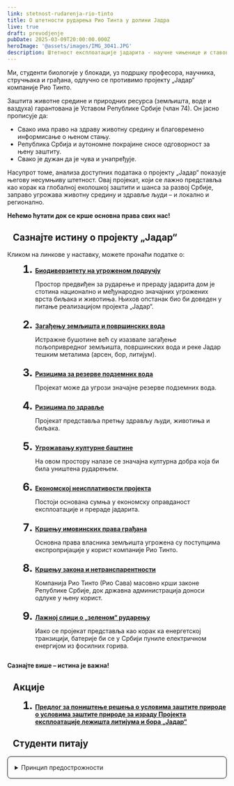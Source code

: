 ```yaml
---
link: stetnost-rudarenja-rio-tinto
title: О штетности рударења Рио Тинта у долини Јадра
live: true
draft: prevodjenje
pubDate: 2025-03-09T20:00:00.000Z
heroImage: '@assets/images/IMG_3041.JPG'
description: Штетност експлоатације јадарита - научне чињенице и ставови студената и професора биолошког факултета. Прочитајте о Деградација станишта, Загађењу вода, Губитку биодиверзитета, Социо-економским ризицима. Сазнајте о историји и етици пословања компаније Рио Тинто.
---
```

Ми, студенти биологије у блокади, уз подршку професора, научника, стручњака и грађана, одлучно се противимо пројекту „Јадар“ компаније Рио Тинто.

Заштита животне средине и природних ресурса (земљишта, воде и ваздуха) гарантована је Уставом Републике Србије (члан 74). Он јасно прописује да:

- Свако има право на здраву животну средину и благовремено информисање о њеном стању.
- Република Србија и аутономне покрајине сносе одговорност за њену заштиту.
- Свако је дужан да је чува и унапређује.

Насупрот томе, анализа доступних података о пројекту „Јадар“ показује његову несумњиву штетност. Овај пројекат, који се лажно представља као корак ка глобалној еколошкој заштити и шанса за развој Србије, заправо угрожава животну средину и здравље људи – и локално и регионално.

<b>Нећемо ћутати док се крше основна права свих нас!</b>

<section>
    <h2>Сазнајте истину о пројекту „Јадар“</h2>
    <p>Кликом на линкове у наставку, можете пронаћи податке о:</p>
    <ol>
        <li>
            <a href="/sr/rioTinto/biodiverzitet">Биодиверзитету на угроженом подручју</a>
            <p>Простор предвиђен за рударење и прераду јадарита дом је стотина национално и међународно значајних угрожених врста биљака и животиња. Њихов опстанак био би доведен у питање реализацијом пројекта „Јадар“.</p>
        </li>
        <li>
            <a href="/sr/rioTinto/zagadjenje">Загађењу земљишта и површинских вода</a>
            <p>Истражне бушотине већ су изазвале загађење пољопривредног земљишта, површинских вода и реке Јадар тешким металима (арсен, бор, литијум).</p>
        </li>
        <li>
            <a href="/sr/rioTinto/podzemne-vode">Ризицима за резерве подземних вода</a>
            <p>Пројекат може да угрози значајне резерве подземних вода.</p>
        </li>
        <li>
            <a href="/sr/rioTinto/zdravlje">Ризицима по здравље</a>
            <p>Пројекат представља претњу здрављу људи, животиња и биљака.</p>
        </li>
        <li>
            <a href="/sr/rioTinto/kulturna-dobra">Угрожавању културне баштине</a>
            <p>На овом простору налазе се значајна културна добра која би била уништена рударењем.</p>
        </li>
        <li>
            <a href="/sr/rioTinto/ekonomija">Економској неисплативости пројекта</a>
            <p>Постоји основана сумња у економску оправданост експлоатације и прераде јадарита.</p>
        </li>
        <li>
            <a href="/sr/rioTinto/imovinska-prava">Кршењу имовинских права грађана</a>
            <p>Основна права власника земљишта угрожена су поступцима експропријације у корист компаније Рио Тинто.</p>
        </li>
        <li>
            <a href="/sr/rioTinto/zakoni">Кршењу закона и нетранспарентности</a>
            <p>Компанија Рио Тинто (Рио Сава) масовно крши законе Републике Србије, док државна администрација доноси одлуке у њену корист.</p>
        </li>
        <li>
            <a href="/sr/rioTinto/zeleno-rudarenje">Лажној слици о „зеленом“ рударењу</a>
            <p>Иако се пројекат представља као корак ка енергетској транзицији, батерије би се у Србији пуниле електричном енергијом из фосилних горива.</p>
        </li>
    </ol>
    <b>Сазнајте више – истина је важна!</b>
</section>

<section>
    <h2>Акције</h2>
    <ol>
        <li><a href="/sr/rioTinto/akcija-ponistenje-resenja">Предлог за поништење решења о условима заштите природе о условима заштите природе за израду Пројекта експлоатације лежишта литијума и бора „Јадар“</a></li>
    </ol>
</section>

<section>
    <h2>Студенти питају</h2>
    <details>
    <summary>Принцип предострожности</summary>
    <div class="content">
    <p><b>Питање:</b>
    У медијима је наведено да експерти за биодиверзитет, који су се бавили анализом утицаја пројекта „Јадар“ на стање биодиверзитета, сматрају да је „основна и у исто време оптимална мера заштите биодиверзитета, одустанак од пројекта „Јадар““, као и да је тај предлог, између осталог, заснован и на принципу предострожности. Можете ли нам једноставним језиком објаснити шта тај принцип предострожности подразумева?</p>
    <blockquote>
Принцип или начело предострожности је концепт који произилази из одговорности према будућим генерацијама, и представља један од основних принципа одрживог развоја, односно идеје о зеленој транзицији.

Тај принцип говори да ако мере за спречавање негативних последица нису довољно поуздане, а могућа штета по животну средину је веома озбиљна, тешко поправљива или неповратна, онда би требало одустати од одређеног пројекта. Нагласак је на томе да се одустане и у случају када је настанак штете неизвестан, јер, како се каже, нема савршених алгоритама за процену ризика у ситуацијама које укључују сам живот.

У складу са тим, принцип предострожности у законодавству каже: „Владе морају примењивати принцип предострожности, тј. предузети мере како би се избегли потенцијално штетни утицаји (токсичних) супстанци, чак и када не постоји научни доказ о постојању узрочне везе између њихових емисија и ефеката“.

Као једно од осам основних нечела заштите природе, начело предострожности је укључено и у наше законодавство, и то конкретно у члану 5 став 8, Закона о заштити природе ("Сл. гласник РС", бр. 36/2009, 88/2010, 91/2010 - испр., 14/2016, 95/2018 - др. закон и 71/2021).

Ако постоје две групе стручњака које не деле исти став, онда треба да се доноси одлука на основу мишљења оних који су против, јер је предострожност важнија од неоснованог ризика.

То објашњава стратегију развијених земаља које имају своје резерве литијума, али га експлоатишу на другим локацијама, ван териториторије своје земље. Оне сматрају да су ризици велики, а да је у исто време много нејасноћа и недоумица у целом процесу. У овом контексту, појам „предострожност“ и „одустанак из предострожности“ су кључни у одлучивању. Супротно томе је, кoцање са будућношћу и животном средином!

<b>Више о принципу предострожности:</b>

<a href="https://drive.google.com/file/d/1NRavMxjeX8BIN2FUllAkNwMnSIUG0JcP/view?usp=drive\_link">Документ о принципу предострожности</a>

<a href="https://www.danas.rs/dijalog/licni-stavovi/kockanje-kopanjem-licni-stav-filozofkinje-i-psihoterapeutkinje-tatjane-milivojevic/">Дневник: "Коцкање копањем"</a>

<em>проф. др. Димитар Лакушић, Биолошки факултет – 12. 3. 2025.</em>

</blockquote>
</div>
</details>

</section>

<style>
    details b {
        font-weight: bold;
        color: var(--accent);
    }
    a {
        color: var(--accent);
        font-weight: bold;
    }
    h2 {
        border-left: 0.4rem var(--accent) solid;
        padding-left: 0.8rem;
    }
    ol {
        padding-inline-start: 4rem;
        display: flex;
        flex-direction: column;
        gap: 0.5rem;
    }

    ol ::marker {
        font-size: 1.5rem;
        font-weight: 700;
        line-height: 1;
    }

    blockquote em {
        color: var(--accent-dark);
        font-style: italic;
    }

    details {
        width: 100%;
    }

    details summary {
        cursor: pointer;
        padding: 1rem;
        border: 1px solid black;
        border-radius: 0.5rem;
    }
</style>
